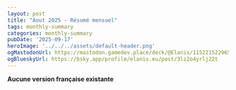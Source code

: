 ```yaml
---
layout: post
title: "Aout 2025 - Résumé mensuel"
tags: monthly-summary
categories: monthly-summary
pubDate: '2025-09-17'
heroImage: '../../../assets/default-header.png'
ogMastodonUrl: https://mastodon.gamedev.place/deck/@Elanis/115221522965372919
ogBlueskyUrl: https://bsky.app/profile/elanis.eu/post/3lz2o4yrlj22t
---
```

<b>Aucune version française existante</b>